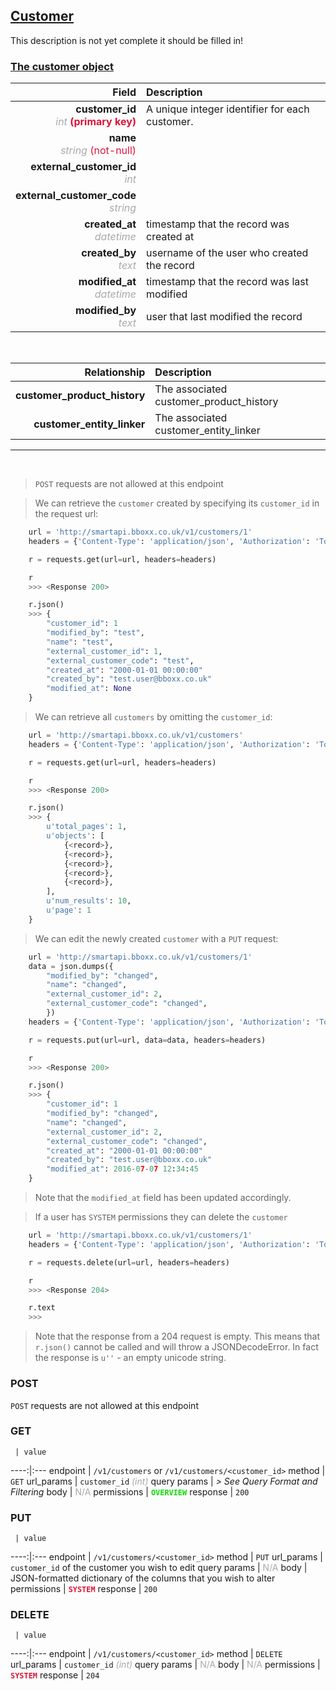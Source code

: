 ## <u>Customer</u>
This description is not yet complete it should be filled in!


### <u>The customer object</u>

Field | Description
------:|:------------
__customer_id__ <br><font color="DarkGray">_int_</font> <font color="Crimson">__(primary key)__</font> | A unique integer identifier for each customer.
__name__ <br><font color="DarkGray">_string_</font> <font color="Crimson">(not-null)</font> | 
__external_customer_id__ <br><font color="DarkGray">_int_</font> <font color="Crimson"></font> | 
__external_customer_code__ <br><font color="DarkGray">_string_</font> <font color="Crimson"></font> | 
__created_at__  <br><font color="DarkGray">_datetime_</font> | timestamp that the record was created at
__created_by__  <br><font color="DarkGray">_text_</font>| username of the user who created the record
__modified_at__ <br><font color="DarkGray">_datetime_</font>| timestamp that the record was last modified
__modified_by__ <br><font color="DarkGray">_text_</font>| user that last modified the record


<br>

Relationship | Description
-------------:|:------------
__customer_product_history__ | The associated customer_product_history
__customer_entity_linker__ | The associated customer_entity_linker


<hr>
<br>

> `POST` requests are not allowed at this endpoint

> We can retrieve the `customer` created by specifying its `customer_id` in the request url:

```python
    url = 'http://smartapi.bboxx.co.uk/v1/customers/1'
    headers = {'Content-Type': 'application/json', 'Authorization': 'Token token=A_VALID_TOKEN'}

    r = requests.get(url=url, headers=headers)

    r
    >>> <Response 200>

    r.json()
    >>> {
		"customer_id": 1
		"modified_by": "test",
		"name": "test",
		"external_customer_id": 1,
		"external_customer_code": "test",
		"created_at": "2000-01-01 00:00:00"
		"created_by": "test.user@bboxx.co.uk"
		"modified_at": None
	}
```

> We can retrieve all `customers` by omitting the `customer_id`:

```python
    url = 'http://smartapi.bboxx.co.uk/v1/customers'
    headers = {'Content-Type': 'application/json', 'Authorization': 'Token token=A_VALID_TOKEN'}

    r = requests.get(url=url, headers=headers)

    r
    >>> <Response 200>

    r.json()
    >>> {
        u'total_pages': 1,
        u'objects': [
            {<record>},
            {<record>},
            {<record>},
            {<record>},
            {<record>},
        ],
        u'num_results': 10,
        u'page': 1
    }
```

> We can edit the newly created `customer` with a `PUT` request:

```python
    url = 'http://smartapi.bboxx.co.uk/v1/customers/1'
    data = json.dumps({
		"modified_by": "changed",
		"name": "changed",
		"external_customer_id": 2,
		"external_customer_code": "changed",
		})
    headers = {'Content-Type': 'application/json', 'Authorization': 'Token token=A_VALID_TOKEN'}

    r = requests.put(url=url, data=data, headers=headers)

    r
    >>> <Response 200>

    r.json()
    >>> {
		"customer_id": 1
		"modified_by": "changed",
		"name": "changed",
		"external_customer_id": 2,
		"external_customer_code": "changed",
		"created_at": "2000-01-01 00:00:00"
		"created_by": "test.user@bboxx.co.uk"
		"modified_at": 2016-07-07 12:34:45
	}
```
> Note that the `modified_at` field has been updated accordingly.

> If a user has `SYSTEM` permissions they can delete the `customer`

```python
    url = 'http://smartapi.bboxx.co.uk/v1/customers/1'
    headers = {'Content-Type': 'application/json', 'Authorization': 'Token token=A_VALID_TOKEN'}

    r = requests.delete(url=url, headers=headers)

    r
    >>> <Response 204>

    r.text
    >>>
```
> Note that the response from a 204 request is empty. This means that `r.json()` cannot be called and will throw a JSONDecodeError. In fact the response is `u''` - an empty unicode string.



### POST
`POST` requests are not allowed at this endpoint

### GET
     | value
 ----:|:---
endpoint | `/v1/customers` or `/v1/customers/<customer_id>`
method | `GET`
url_params | `customer_id` <font color="DarkGray">_(int)_</font>
query params | *> See Query Format and Filtering*
body | <font color="DarkGray">N/A</font>
permissions | <font color="Jade">__`OVERVIEW`__</font>
response | `200`

### PUT
     | value
 ----:|:---
endpoint | `/v1/customers/<customer_id>`
method | `PUT`
url_params | `customer_id` of the customer you wish to edit
query params | <font color="DarkGray">N/A</font>
body | JSON-formatted dictionary of the columns that you wish to alter
permissions | <font color="Crimson">__`SYSTEM`__</font>
response | `200`

### DELETE
     | value
 ----:|:---
endpoint | `/v1/customers/<customer_id>`
method | `DELETE`
url_params | `customer_id` <font color="DarkGray">_(int)_</font>
query params | <font color="DarkGray">N/A</font>
body | <font color="DarkGray">N/A</font>
permissions | <font color="Crimson">__`SYSTEM`__</font>
response | `204`

    